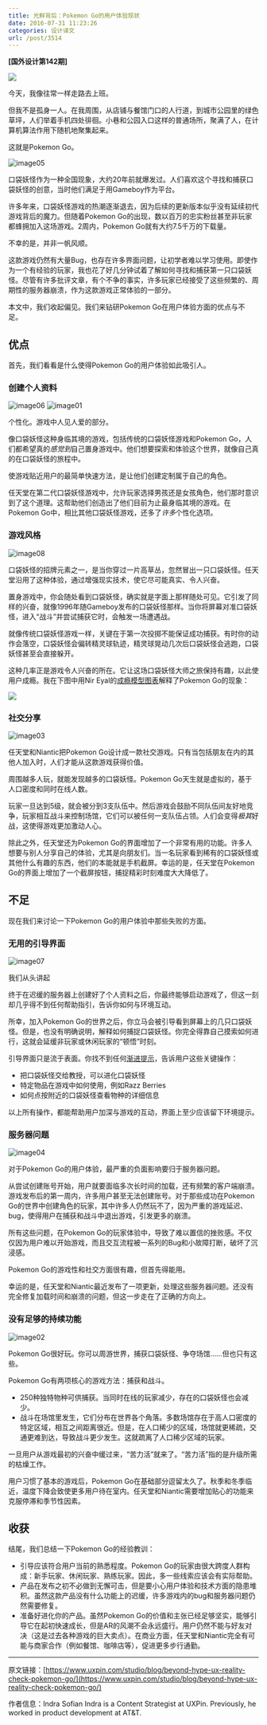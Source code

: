 ```yaml
---
title: 光鲜背后：Pokemon Go的用户体验现状
date: 2016-07-31 11:23:26
categories: 设计译文
url: /post/3514
---
```


**[国外设计第142期]**

![](http://qiniu.colacdn.com/img/posts/2016-07/07-29/03242016-169.jpg)

今天，我像往常一样走路去上班。

但我不是孤身一人。在我周围，从店铺与餐馆门口的人行道，到城市公园里的绿色草坪，人们举着手机四处徘徊。小巷和公园入口这样的普通场所，聚满了人，在计算机算法作用下随机地聚集起来。

这就是Pokemon Go。

![image05](http://qiniu.colacdn.com/img/posts/2016-07/07-29/image05-1.jpg)

口袋妖怪作为一种全国现象，大约20年前就爆发过。人们喜欢这个寻找和捕获口袋妖怪的创意，当时他们满足于用Gameboy作为平台。

许多年来，口袋妖怪游戏的热潮逐渐退去，因为后续的更新版本似乎没有延续初代游戏背后的魔力。但随着Pokemon Go的出现，数以百万的忠实粉丝甚至非玩家都蜂拥加入这场游戏。2周内，Pokemon Go就有大约7.5千万的下载量。

不幸的是，并非一帆风顺。

这款游戏仍然有大量Bug，也存在许多界面问题，让初学者难以学习使用。即使作为一个有经验的玩家，我也花了好几分钟试着了解如何寻找和捕获第一只口袋妖怪。尽管有许多批评文章，有个不争的事实，许多玩家已经接受了这些频繁的、周期性的服务器崩溃，作为这款游戏正常体验的一部分。

本文中，我们收起偏见。我们来钻研Pokemon Go在用户体验方面的优点与不足。

## 优点

首先，我们看看是什么使得Pokemon Go的用户体验如此吸引人。

### 创建个人资料

![image06](http://qiniu.colacdn.com/img/posts/2016-07/07-29/image06-7.png)
![image01](http://qiniu.colacdn.com/img/posts/2016-07/07-29/image01-9.png)

个性化。游戏中人见人爱的部分。

像口袋妖怪这种身临其境的游戏，包括传统的口袋妖怪游戏和Pokemon Go，人们都希望真的*感觉到*自己置身游戏中。他们想要探索和体验这个世界，就像自己真的在口袋妖怪的旅程中。

使游戏贴近用户的最简单快速方法，是让他们创建定制属于自己的角色。

任天堂在第二代口袋妖怪游戏中，允许玩家选择男孩还是女孩角色，他们那时意识到了这个道理。这帮助他们创造出了他们目前为止最身临其境的游戏。在Pokemon Go中，相比其他口袋妖怪游戏，还多了*许多*个性化选项。

### 游戏风格

![image08](http://qiniu.colacdn.com/img/posts/2016-07/07-29/image08.jpg)

口袋妖怪的招牌元素之一，是当你穿过一片高草丛，忽然冒出一只口袋妖怪。任天堂沿用了这种体验，通过增强现实技术，使它尽可能真实、令人兴奋。

置身游戏中，你会随处看到口袋妖怪，确实就是字面上那样随处可见。它引发了同样的兴奋，就像1996年随Gameboy发布的口袋妖怪那样。当你将屏幕对准口袋妖怪，进入“战斗”并尝试捕获它时，会触发一场遭遇战。

就像传统口袋妖怪游戏一样，关键在于第一次投掷不能保证成功捕获。有时你的动作会落空，口袋妖怪会偏转精灵球轨迹，精灵球晃动几次后口袋妖怪会逃跑，口袋妖怪甚至会直接躲开。

这种几率正是游戏令人兴奋的所在。它让这场口袋妖怪大师之旅保持有趣，以此使用户成瘾。我在下图中用Nir Eyal的[成瘾模型图表](http://www.slideshare.net/nireyal/hooked-model)解释了Pokemon Go的现象：

![](http://qiniu.colacdn.com/img/posts/2016-07/07-29/image00-11.png)

### 社交分享

![image03](http://qiniu.colacdn.com/img/posts/2016-07/07-29/image03.jpg)

任天堂和Niantic把Pokemon Go设计成一款社交游戏。只有当包括朋友在内的其他人加入时，人们才能从这款游戏获得价值。

周围越多人玩，就能发现越多的口袋妖怪。Pokemon Go天生就是虚拟的，基于人口密度和同时在线人数。

玩家一旦达到5级，就会被分到3支队伍中。然后游戏会鼓励不同队伍间友好地竞争，玩家相互战斗来控制场馆，它们可以被任何一支队伍占领。人们会变得*极其*好战，这使得游戏更加激动人心。

除此之外，任天堂还为Pokemon Go的界面增加了一个非常有用的功能。许多人想要与别人分享自己的体验，尤其是向朋友们。当一名玩家看到稀有的口袋妖怪或其他什么有趣的东西，他们的本能就是手机截屏。幸运的是，任天堂在Pokemon Go的界面上增加了一个截屏按钮，捕捉精彩时刻难度大大降低了。

## 不足

现在我们来讨论一下Pokemon Go的用户体验中那些失败的方面。

### 无用的引导界面

![image07](http://qiniu.colacdn.com/img/posts/2016-07/07-29/image07-5.png)

我们从头讲起

终于在迟缓的服务器上创建好了个人资料之后，你最终能够启动游戏了，但这一刻却几乎得不到任何帮助指引，告诉你如何与环境互动。

所幸，加入Pokemon Go的世界之后，你立马会被引导看到屏幕上的几只口袋妖怪。但是，也没有明确说明，解释如何捕捉口袋妖怪。你完全得靠自己摸索如何进行，这就会延缓非玩家或休闲玩家的“顿悟”时刻。

引导界面只是流于表面。你找不到任何[渐进提示](http://blog.pendo.io/2016/04/07/onboarding-progressive-disclosure/)，告诉用户这些关键操作：

- 把口袋妖怪交给教授，可以进化口袋妖怪
- 特定物品在游戏中如何使用，例如Razz Berries
- 如何点按附近的口袋妖怪查看物种的详细信息

以上所有操作，都能帮助用户加深与游戏的互动，界面上至少应该留下环境提示。

### 服务器问题

![image04](http://qiniu.colacdn.com/img/posts/2016-07/07-29/image04-2.jpg)

对于Pokemon Go的用户体验，最严重的负面影响要归于服务器问题。

从尝试创建账号开始，用户就要面临多次长时间的加载，还有频繁的客户端崩溃。游戏发布后的第一周内，许多用户甚至无法创建账号。对于那些成功在Pokemon Go的世界中创建角色的玩家，其中许多人仍然玩不了，因为严重的游戏延迟、bug，使得用户在捕获和战斗中退出游戏，引发更多的崩溃。

所有这些问题，在Pokemon Go的玩家体验中，导致了难以置信的挫败感。不仅仅因为用户难以开始游戏，而且交互流程被一系列的Bug和小故障打断，破坏了沉浸感。

Pokemon Go的游戏性和社交方面很有趣，但首先得能用。

幸运的是，任天堂和Niantic最近发布了一项更新，处理这些服务器问题。还没有完全修复加载时间和崩溃的问题，但这一步走在了正确的方向上。

### 没有足够的持续功能

![image02](http://qiniu.colacdn.com/img/posts/2016-07/07-29/image02-1.jpg)

Pokemon Go很好玩。你可以周游世界，捕获口袋妖怪、争夺场馆……但也只有这些。

Pokemon Go有两项核心的游戏方法：捕获和战斗。

- 250种独特物种可供捕获。当同时在线的玩家减少，存在的口袋妖怪也会减少。
- 战斗在场馆里发生，它们分布在世界各个角落。多数场馆存在于高人口密度的特定区域，相互之间距离很近。但是，在人口稀少的区域，场馆就更稀疏，交通更难到达，导致战斗更少发生。这就疏离了人口稀少区域的玩家。

一旦用户从游戏最初的兴奋中缓过来，“苦力活”就来了。“苦力活”指的是升级所需的枯燥工作。

用户习惯了基本的游戏后，Pokemon Go在基础部分逗留太久了。秋季和冬季临近，温度下降会致使更多用户待在室内。任天堂和Niantic需要增加贴心的功能来克服停滞和季节性因素。

## 收获

结尾，我们总结一下Pokemon Go的经验教训：

- 引导应该符合用户当前的熟悉程度。Pokemon Go的玩家由很大跨度人群构成：新手玩家、休闲玩家、熟练玩家。因此，多一些线索应该会有实际帮助。
- 产品在发布之初不必做到无懈可击，但是要小心用户体验和技术方面的隐患堆积。虽然这款产品没有什么功能上的迟缓，许多游戏内的bug和服务器问题仍然需要修复。
- 准备好进化你的产品。虽然Pokemon Go的价值和主张已经足够坚实，能够引导它在起初快速成长，但是AR的风潮不会永远盛行。用户仍然不能与好友对决（这是过去各种游戏的巨大卖点）。在商业方面，任天堂和Niantic完全有可能与商家合作（例如餐馆、咖啡店等），促进更多步行通勤。

---

原文链接：[https://www.uxpin.com/studio/blog/beyond-hype-ux-reality-check-pokemon-go/](https://www.uxpin.com/studio/blog/beyond-hype-ux-reality-check-pokemon-go/)

作者信息：Indra Sofian
Indra is a Content Strategist at UXPin. Previously, he worked in product development at AT&T.